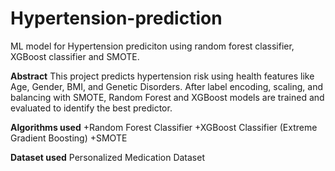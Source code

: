 # Hypertension-prediction
ML model for Hypertension prediciton using random forest classifier, XGBoost classifier and SMOTE.

**Abstract**
This project predicts hypertension risk using health features like Age, Gender, BMI, and Genetic Disorders. After label encoding, scaling, and balancing with SMOTE, Random Forest and XGBoost models are trained and evaluated to identify the best predictor.

**Algorithms used**
+Random Forest Classifier
+XGBoost Classifier (Extreme Gradient Boosting)
+SMOTE

**Dataset used**
Personalized Medication Dataset
